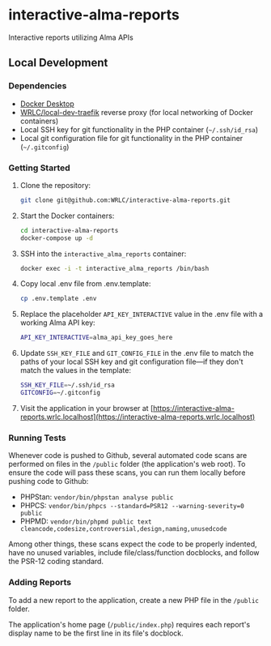 # interactive-alma-reports

Interactive reports utilizing Alma APIs

## Local Development

### Dependencies

* [Docker Desktop](https://www.docker.com/products/docker-desktop/)
* [WRLC/local-dev-traefik](https://github.com/WRLC/local-dev-traefik) reverse proxy (for local networking of Docker containers)
* Local SSH key for git functionality in the PHP container (`~/.ssh/id_rsa`)
* Local git configuration file for git functionality in the PHP container (`~/.gitconfig`)

### Getting Started

1. Clone the repository:
    ```bash
    git clone git@github.com:WRLC/interactive-alma-reports.git
    ```
2. Start the Docker containers:
    ```bash
    cd interactive-alma-reports
    docker-compose up -d
    ```
3. SSH into the `interactive_alma_reports` container:
    ```bash
    docker exec -i -t interactive_alma_reports /bin/bash
    ```
4. Copy local .env file from .env.template:
    ```bash
    cp .env.template .env
    ```
5. Replace the placeholder `API_KEY_INTERACTIVE` value in the .env file with a working Alma API key:
    ```bash
    API_KEY_INTERACTIVE=alma_api_key_goes_here
    ```

6. Update `SSH_KEY_FILE` and `GIT_CONFIG_FILE` in the .env file to match the paths of your local SSH key and git configuration file—if they don't match the values in the template:
    ```bash
    SSH_KEY_FILE=~/.ssh/id_rsa
    GITCONFIG=~/.gitconfig
    ```

7. Visit the application in your browser at [https://interactive-alma-reports.wrlc.localhost](https://interactive-alma-reports.wrlc.localhost)

### Running Tests

Whenever code is pushed to Github, several automated code scans are performed on files in the `/public` folder (the application's web root). To ensure the code will pass these scans, you can run them locally before pushing code to Github:

* PHPStan: `vendor/bin/phpstan analyse public`
* PHPCS: `vendor/bin/phpcs --standard=PSR12 --warning-severity=0 public`
* PHPMD: `vendor/bin/phpmd public text cleancode,codesize,controversial,design,naming,unusedcode`

Among other things, these scans expect the code to be properly indented, have no unused variables, include file/class/function docblocks, and follow the PSR-12 coding standard.

### Adding Reports

To add a new report to the application, create a new PHP file in the `/public` folder.

The application's home page (`/public/index.php`) requires each report's display name to be the first line in its file's docblock.